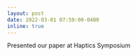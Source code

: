 ```yaml
---
layout: post
date: 2022-03-01 07:59:00-0400
inline: true
---
```


Presented our paper at Haptics Symposium